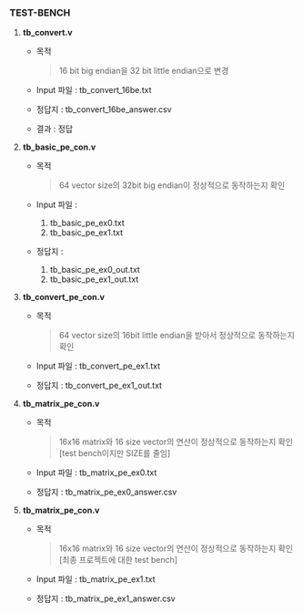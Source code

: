 ### TEST-BENCH

1. **tb_convert.v**

   * 목적

     > 16 bit big endian을 32 bit little endian으로 변경

   * Input 파일 : tb_convert_16be.txt

   * 정답지 : tb_convert_16be_answer.csv

   * 결과 : 정답

2. ​**tb_basic_pe_con.v**
    * 목적
      > 64 vector size의 32bit big endian이 정상적으로 동작하는지 확인

    * Input 파일 :
        1. tb_basic_pe_ex0.txt
        2. tb_basic_pe_ex1.txt

    * 정답지 :
        1. tb_basic_pe_ex0_out.txt
        2. tb_basic_pe_ex1_out.txt

3. ​**tb_convert_pe_con.v**
    * 목적
      > 64 vector size의 16bit little endian을 받아서 정상적으로 동작하는지 확인

    * Input 파일 : tb_convert_pe_ex1.txt

    * 정답지 : tb_convert_pe_ex1_out.txt

4. ​**tb_matrix_pe_con.v**
    * 목적
      > 16x16 matrix와 16 size vector의 연산이 정상적으로 동작하는지 확인[test bench이지만 SIZE를 줄임]

    * Input 파일 : tb_matrix_pe_ex0.txt

    * 정답지 : tb_matrix_pe_ex0_answer.csv

5. ​**tb_matrix_pe_con.v**
    * 목적
      > 16x16 matrix와 16 size vector의 연산이 정상적으로 동작하는지 확인[최종 프로젝트에 대한 test bench]

    * Input 파일 : tb_matrix_pe_ex1.txt

    * 정답지 : tb_matrix_pe_ex1_answer.csv
